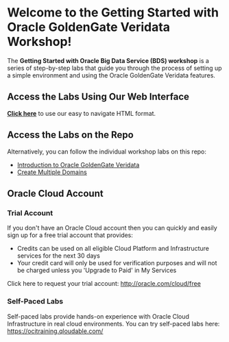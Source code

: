 # Welcome to the Getting Started with Oracle GoldenGate Veridata Workshop!

The **Getting Started with Oracle Big Data Service (BDS) workshop** is a series of step-by-step labs that guide you through the process of setting up a simple environment and using the Oracle GoldenGate Veridata features.

## Access the Labs Using Our Web Interface


**[Click here](https://oracle.github.io/learning-library/data-management-library/goldengate/goldengateveridata/ggv-quickstart-workshop)** to use our easy to navigate HTML format.

## Access the Labs on the Repo

Alternatively, you can follow the individual workshop labs on this repo:

- [Introduction to Oracle GoldenGate Veridata](../ggv-quickstart-workshop/intro.md)
- [Create Multiple Domains](../ggv-create-multiple-domains/ggv-create-multiple-domains.md)



<!-- Keep this content -->
## Oracle Cloud Account

### Trial Account
If you don't have an Oracle Cloud account then you can quickly and easily sign up for a free trial account that provides:
- Credits can be used on all eligible Cloud Platform and Infrastructure services for the next 30 days
- Your credit card will only be used for verification purposes and will not be charged unless you 'Upgrade to Paid' in My Services

Click here to request your trial account: http://oracle.com/cloud/free

### Self-Paced Labs
Self-paced labs provide hands-on experience with Oracle Cloud Infrastructure in real cloud environments. You can try self-paced labs here: https://ocitraining.qloudable.com/
